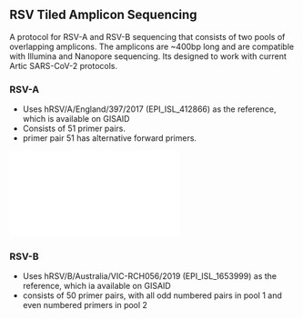 RSV Tiled Amplicon Sequencing 
--

A protocol for RSV-A and RSV-B sequencing that consists of two pools of overlapping amplicons. The amplicons are ~400bp long and are compatible with Illumina and Nanopore sequencing. Its designed to work with current Artic SARS-CoV-2 protocols. 

### RSV-A
- Uses hRSV/A/England/397/2017 (EPI_ISL_412866) as the reference, which is available on GISAID
- Consists of 51 primer pairs.
- primer pair 51 has alternative forward primers.

![Primer Scheme](RSVA_scheme_plot.pdf) 

### RSV-B
- Uses hRSV/B/Australia/VIC-RCH056/2019 (EPI_ISL_1653999) as the reference, which ia available on GISAID
- consists of 50 primer pairs, with all odd numbered pairs in pool 1 and even numbered primers in pool 2
